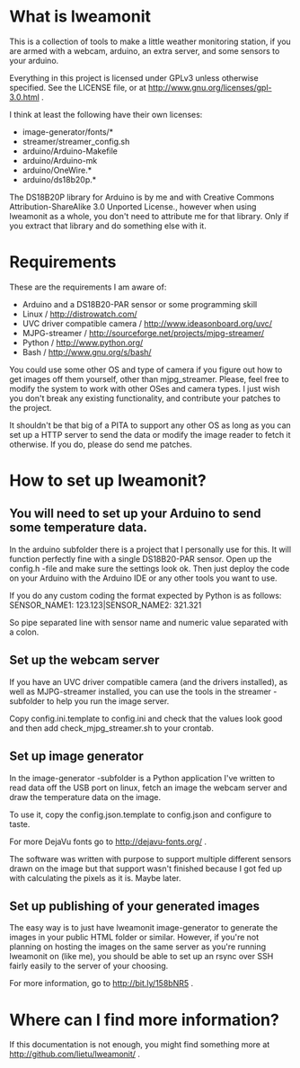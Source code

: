 # What is lweamonit

This is a collection of tools to make a little weather monitoring station, if you are
armed with a webcam, arduino, an extra server, and some sensors to your arduino.

Everything in this project is licensed under GPLv3 unless otherwise specified. See the LICENSE file, or at http://www.gnu.org/licenses/gpl-3.0.html .

I think at least the following have their own licenses:
 - image-generator/fonts/*
 - streamer/streamer_config.sh
 - arduino/Arduino-Makefile
 - arduino/Arduino-mk
 - arduino/OneWire.*
 - arduino/ds18b20p.*

 The DS18B20P library for Arduino is by me and with Creative Commons Attribution-ShareAlike 3.0 Unported 
 License., however when using lweamonit as a whole, you don't need to attribute me for that library. Only if
 you extract that library and do something else with it.


# Requirements

These are the requirements I am aware of:
- Arduino and a DS18B20-PAR sensor or some programming skill
- Linux / http://distrowatch.com/
- UVC driver compatible camera / http://www.ideasonboard.org/uvc/
- MJPG-streamer / http://sourceforge.net/projects/mjpg-streamer/
- Python / http://www.python.org/
- Bash / http://www.gnu.org/s/bash/

You could use some other OS and type of camera if you figure out how to get images off 
them yourself, other than mjpg_streamer. Please, feel free to modify the system to 
work with other OSes and camera types. I just wish you don't break any existing 
functionality, and contribute your patches to the project.

It shouldn't be that big of a PITA to support any other OS as long as you can set up a HTTP server to send the data or modify the image reader to fetch it otherwise. If you do, please do send me patches.


# How to set up lweamonit?

## You will need to set up your Arduino to send some temperature data.

In the arduino subfolder there is a project that I personally use for this.
It will function perfectly fine with a single DS18B20-PAR sensor. Open up the 
config.h -file and make sure the settings look ok. Then just deploy the code
on your Arduino with the Arduino IDE or any other tools you want to use.

If you do any custom coding the format expected by Python is as follows:
SENSOR_NAME1: 123.123|SENSOR_NAME2: 321.321

So pipe separated line with sensor name and numeric value separated with a colon.


## Set up the webcam server

If you have an UVC driver compatible camera (and the drivers installed), as well as
MJPG-streamer installed, you can use the tools in the streamer -subfolder to help
you run the image server.

Copy config.ini.template to config.ini and check that the values look good and then
add check_mjpg_streamer.sh to your crontab.


## Set up image generator

In the image-generator -subfolder is a Python application I've written to read data
off the USB port on linux, fetch an image the webcam server and draw the temperature
data on the image.

To use it, copy the config.json.template to config.json and configure to taste.

For more DejaVu fonts go to http://dejavu-fonts.org/ .

The software was written with purpose to support multiple different sensors drawn on
the image but that support wasn't finished because I got fed up with calculating the
pixels as it is. Maybe later.


## Set up publishing of your generated images

The easy way is to just have lweamonit image-generator to generate the images in your
public HTML folder or similar. However, if you're not planning on hosting the images
on the same server as you're running lweamonit on (like me), you should be able to
set up an rsync over SSH fairly easily to the server of your choosing.

For more information, go to http://bit.ly/158bNR5 .


# Where can I find more information?

If this documentation is not enough, you might find something more at 
http://github.com/lietu/lweamonit/ .
